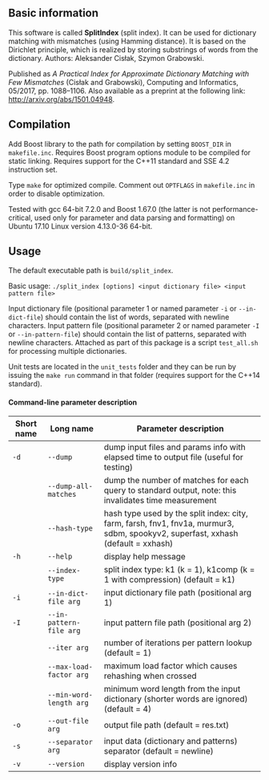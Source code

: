 ## Basic information

This software is called **SplitIndex** (split index).
It can be used for dictionary matching with mismatches (using Hamming distance).
It is based on the Dirichlet principle, which is realized by storing substrings of words from the dictionary.
Authors: Aleksander Cisłak, Szymon Grabowski.

Published as *A Practical Index for Approximate Dictionary Matching with Few Mismatches* (Cisłak and Grabowski), Computing and Informatics, 05/2017, pp. 1088–1106.
Also available as a preprint at the following link: http://arxiv.org/abs/1501.04948.

## Compilation

Add Boost library to the path for compilation by setting `BOOST_DIR` in `makefile.inc`. 
Requires Boost program options module to be compiled for static linking.
Requires support for the C++11 standard and SSE 4.2 instruction set.

Type `make` for optimized compile.
Comment out `OPTFLAGS` in `makefile.inc` in order to disable optimization.

Tested with gcc 64-bit 7.2.0 and Boost 1.67.0 (the latter is not performance-critical, used only for parameter and data parsing and formatting) on Ubuntu 17.10 Linux version 4.13.0-36 64-bit.

## Usage

The default executable path is `build/split_index`.

Basic usage: `./split_index [options] <input dictionary file> <input pattern file>`

Input dictionary file (positional parameter 1 or named parameter `-i` or `--in-dict-file`) should contain the list of words, separated with newline characters.
Input pattern file (positional parameter 2 or named parameter `-I` or `--in-pattern-file`) should contain the list of patterns, separated with newline characters.
Attached as part of this package is a script `test_all.sh` for processing multiple dictionaries.

Unit tests are located in the `unit_tests` folder and they can be run by issuing the `make run` command in that folder (requires support for the C++14 standard).

#### Command-line parameter description

Short name | Long name                | Parameter description
---------- | ------------------------ | ---------------------
`-d`       | `--dump`                 | dump input files and params info with elapsed time to output file (useful for testing)
&nbsp;     | `--dump-all-matches`     | dump the number of matches for each query to standard output, note: this invalidates time measurement
&nbsp;     | `--hash-type`            | hash type used by the split index: city, farm, farsh, fnv1, fnv1a, murmur3, sdbm, spookyv2, superfast, xxhash (default = xxhash)
`-h`       | `--help`                 | display help message
&nbsp;     | `--index-type`           | split index type: k1 (k = 1), k1comp (k = 1 with compression) (default = k1)
`-i`       | `--in-dict-file arg`     | input dictionary file path (positional arg 1)
`-I`       | `--in-pattern-file arg`  | input pattern file path (positional arg 2)
&nbsp;     | `--iter arg`             | number of iterations per pattern lookup (default = 1)
&nbsp;     | `--max-load-factor arg`  | maximum load factor which causes rehashing when crossed
&nbsp;     | `--min-word-length arg`  | minimum word length from the input dictionary (shorter words are ignored) (default = 4)
`-o`       | `--out-file arg`         | output file path (default = res.txt)
`-s`       | `--separator arg`        | input data (dictionary and patterns) separator (default = newline)
`-v`       | `--version`              | display version info
